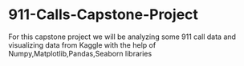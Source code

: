 # 911-Calls-Capstone-Project
For this capstone project we will be analyzing some 911 call data  and visualizing data from Kaggle with the help of Numpy,Matplotlib,Pandas,Seaborn libraries
